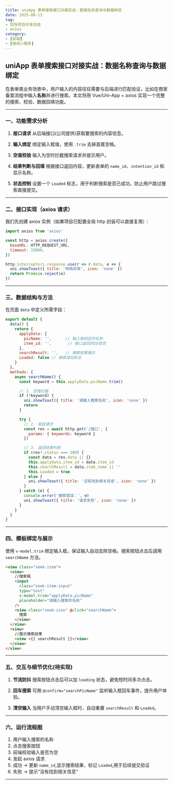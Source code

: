 ```yaml
---
title: uniApp 表单搜索接口对接实战：数据名称查询与数据绑定
date: 2025-08-13
tag: 
- 实际项目开发总结
- axios
category:
- [前端]
- [微信小程序]
---
```


## uniApp 表单搜索接口对接实战：数据名称查询与数据绑定

在表单类业务场景中，用户输入的内容往往需要与后端进行匹配验证，比如在商家备案流程中输入**名称**并进行搜索。本文将用 Vue/Uni-App + axios 实现一个完整的搜索、校验、数据回填功能。

---

### 一、功能需求分析

1. **接口请求**
   从后端接口(公司提供)获取要搜索的内容信息。

2. **输入绑定**
   绑定输入框值，使用 `.trim` 去掉首尾空格。

3. **空值校验**
   输入为空时拦截搜索请求并提示用户。

4. **结果判断与回填**
   根据接口返回内容，更新表单的 `name_id`、`intention_id` 和显示名称。

5. **状态控制**
   设置一个 `Loaded` 标志，用于判断搜索是否已成功，防止用户跳过搜索直接提交。

---

### 二、接口实现（axios 请求）

我们先创建 axios 实例（如果项目已配置全局 http 封装可以直接复用）：

```javascript
import axios from 'axios'

const http = axios.create({
  baseURL: HTTP_REQUEST_URL,
  timeout: 15000,
})

http.interceptors.response.use(r => r.data, e => {
  uni.showToast({ title: '网络异常', icon: 'none' })
  return Promise.reject(e)
})
```

---

### 三、数据结构与方法

在页面 `data` 中定义所需字段：

```javascript
export default {
  data() {
    return {
      applyData: {
        picName: '',      // 输入框绑定的名称
        item_id: '',       // 接口返回的ID信息
      },
      searchResult: '',   // 搜索结果展示
      Loaded: false // 搜索成功标志
    }
  },
  methods: {
    async searchName() {
      const keyword = this.applyData.picName.trim()

      // 1. 空值拦截
      if (!keyword) {
        uni.showToast({ title: '请输入搜索名称', icon: 'none' })
        return
      }

      try {
        // 2. 发起请求
        const res = await http.get('/接口', {
          params: { keywords: keyword }
        })

        // 3. 返回结果判断
        if (res?.status === 200) {
          const data = res.data || {}
          this.applyData.item_id = data.item_id
          this.searchResult = data.item_name || ''
          this.Loaded = true
        } else {
          uni.showToast({ title: '没有找到相关信息', icon: 'none' })
        }
      } catch (e) {
        console.error('搜索错误：', e)
        uni.showToast({ title: '请求失败', icon: 'none' })
      }
    }
  }
}
```

---

### 四、模板绑定与展示

使用 `v-model.trim` 绑定输入框，保证输入自动去除空格。搜索按钮点击后调用 `searchName` 方法。

```html
<view class="seek-item">
  <view>
    //搜索框
    <input
      class="seek-item-input"
      type="text"
      v-model.trim="applyData.picName"
      placeholder="请输入搜索的名称"
    />
    <view class="seek-icon" @click="searchName">
      搜索
    </view>
  </view>
  <view>
    //展示搜索结果
    <view >{{ searchResult }}</view>
  </view>
</view>
```

---

### 五、交互与细节优化(待实现)

1. **节流防抖**
   搜索按钮点击后可以加 `loading` 状态，避免短时间多次点击。

2. **回车搜索**
   可用 `@confirm="searchPicName"` 监听输入框回车事件，提升用户体验。

3. **清空输入**
   当用户手动清空输入框时，自动重置 `searchResult` 和 `Loaded`。

---

### 六、运行流程图

1. 用户输入搜索的名称
2. 点击搜索按钮
3. 前端校验输入是否为空
4. 发起 axios 请求
5. 成功 → 更新 `name_id`,显示搜索结果、标记 `Loaded`,用于后续提交验证
6. 失败 → 提示“没有找到相关信息”

---
